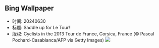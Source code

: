 ## Bing Wallpaper
- 时间: 20240630
- 标题: Saddle up for Le Tour!
- 版权: Cyclists in the 2013 Tour de France, Corsica, France (© Pascal Pochard-Casabianca/AFP via Getty Images)
![](https://cn.bing.com/th?id=OHR.TourCorsica_EN-US3437831281_UHD.jpg&rf=LaDigue_UHD.jpg&pid=hp&w=3840&h=2160&rs=1&c=4)
